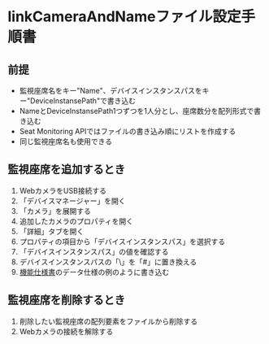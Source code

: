 # linkCameraAndNameファイル設定手順書

## 前提

- 監視座席名をキー"Name"、デバイスインスタンスパスをキー"DeviceInstansePath"で書き込む
- NameとDeviceInstansePath1つずつを1人分とし、座席数分を配列形式で書き込む
- Seat Monitoring APIではファイルの書き込み順にリストを作成する
- 同じ監視座席名も使用できる

## 監視座席を追加するとき

1. WebカメラをUSB接続する
2. 「デバイスマネージャー」を開く
3. 「カメラ」を展開する
4. 追加したカメラのプロパティを開く
5. 「詳細」タブを開く
6. プロパティの項目から「デバイスインスタンスパス」を選択する
7. 「デバイスインスタンスパス」の値を確認する
8. デバイスインスタンスパスの「\」を「#」に置き換える
9. [機能仕様書](機能仕様書.md)のデータ仕様の例のように書き込む

## 監視座席を削除するとき

1. 削除したい監視座席の配列要素をファイルから削除する
2. Webカメラの接続を解除する
